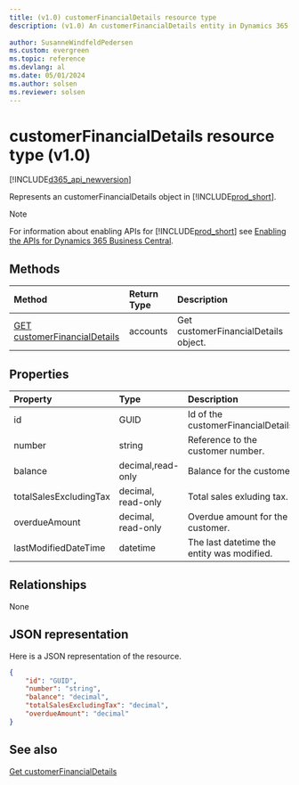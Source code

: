```yaml
---
title: (v1.0) customerFinancialDetails resource type
description: (v1.0) An customerFinancialDetails entity in Dynamics 365 Business Central.
 
author: SusanneWindfeldPedersen
ms.custom: evergreen
ms.topic: reference
ms.devlang: al
ms.date: 05/01/2024
ms.author: solsen
ms.reviewer: solsen
---
```


# customerFinancialDetails resource type (v1.0)

[!INCLUDE[d365_api_newversion](../../../includes/d365_api_newversion.md)]

Represents an customerFinancialDetails object in [!INCLUDE[prod_short](../../../includes/prod_short.md)].

> [!NOTE]  
> For information about enabling APIs for [!INCLUDE[prod_short](../../../includes/prod_short.md)] see [Enabling the APIs for Dynamics 365 Business Central](../enabling-apis-for-dynamics-nav.md).

## Methods

| Method       | Return Type  |Description|
|:---------------|:--------|:----------|
|[GET customerFinancialDetails](../api/dynamics_customerFinancialDetails_get.md)|accounts|Get customerFinancialDetails object.|

## Properties

| Property     | Type   |Description|
|:---------------|:--------|:----------|
|id|GUID|Id of the customerFinancialDetails.|
|number|string|Reference to the customer number.|
|balance|decimal,read-only|Balance for the customer.|
|totalSalesExcludingTax|decimal, read-only|Total sales exluding tax.|
|overdueAmount|decimal, read-only|Overdue amount for the customer.|
|lastModifiedDateTime|datetime|The last datetime the entity was modified.|

## Relationships

None

## JSON representation

Here is a JSON representation of the resource.

```json
{
    "id": "GUID",
    "number": "string",
    "balance": "decimal",
    "totalSalesExcludingTax": "decimal",
    "overdueAmount": "decimal"
}
```
## See also
[Get customerFinancialDetails](../api/dynamics_customerFinancialDetails_get.md)  
